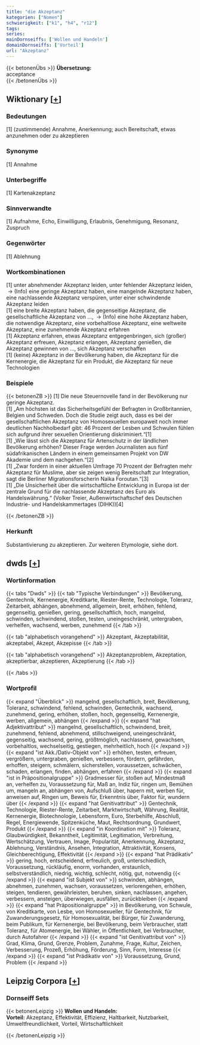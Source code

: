 ```yaml
---
title: "die Akzeptanz"
kategorien: ["Nomen"]
schwierigkeit: ["k1", "h4", "r12"]
tags:
series:
mainDornseiffs: ['Wollen und Handeln']
domainDornseiffs: ['Vorteil']
url: "Akzeptanz"
---
```


{{< betonenÜbs >}}
**Übersetzung:**  
acceptance  
{{< /betonenÜbs >}}

## Wiktionary [[+](https://de.wiktionary.org/wiki/Akzeptanz)]

### Bedeutungen
[1] (zustimmende) Annahme, Anerkennung; auch Bereitschaft, etwas anzunehmen oder zu akzeptieren  

### Synonyme
[1] Annahme  

### Unterbegriffe
[1] Kartenakzeptanz  

### Sinnverwandte
[1] Aufnahme, Echo, Einwilligung, Erlaubnis, Genehmigung, Resonanz, Zuspruch  

### Gegenwörter
[1] Ablehnung  

### Wortkombinationen
[1] unter abnehmender Akzeptanz leiden, unter fehlender Akzeptanz leiden,  -> (Info) eine geringe Akzeptanz haben, eine mangelnde Akzeptanz haben, eine nachlassende Akzeptanz verspüren, unter einer schwindende Akzeptanz leiden  
[1] eine breite Akzeptanz haben, die gegenseitige Akzeptanz, die gesellschaftliche Akzeptanz von …,  -> (Info) eine hohe Akzeptanz haben, die notwendige Akzeptanz, eine vorbehaltlose Akzeptanz, eine weltweite Akzeptanz, eine zunehmende Akzeptanz erfahren  
[1] Akzeptanz erfahren, etwas Akzeptanz entgegenbringen, sich (großer) Akzeptanz erfreuen, Akzeptanz erlangen, Akzeptanz genießen, die Akzeptanz gewinnen von …, sich Akzeptanz verschaffen  
[1] (keine) Akzeptanz in der Bevölkerung haben, die Akzeptanz für die Kernenergie, die Akzeptanz für ein Produkt, die Akzeptanz für neue Technologien  

### Beispiele
{{< betonenZB >}}
[1] Die neue Steuernovelle fand in der Bevölkerung nur geringe Akzeptanz.  
[1] „Am höchsten ist das Sicherheitsgefühl der Befragten in Großbritannien, Belgien und Schweden. Doch die Studie zeigt auch, dass es bei der gesellschaftlichen Akzeptanz von Homosexuellen europaweit noch immer deutlichen Nachholbedarf gibt: 46 Prozent der Lesben und Schwulen fühlen sich aufgrund ihrer sexuellen Orientierung diskriminiert.“[1]  
[1] „Wie lässt sich die Akzeptanz für Artenschutz in der ländlichen Bevölkerung erhöhen? Dieser Frage werden Journalisten aus fünf südafrikanischen Ländern in einem gemeinsamen Projekt von DW Akademie und dem nachgehen.“[2]  
[1] „Zwar fordern in einer aktuellen Umfrage 70 Prozent der Befragten mehr Akzeptanz für Muslime, aber sie zeigen wenig Bereitschaft zur Integration, sagt die Berliner Migrationsforscherin Naika Foroutan.“[3]  
[1] „Die Unsicherheit über die wirtschaftliche Entwicklung in Europa ist der zentrale Grund für die nachlassende Akzeptanz des Euro als Handelswährung.“ (Volker Treier, Außenwirtschaftschef des Deutschen Industrie- und Handelskammertages (DIHK))[4]  

{{< /betonenZB >}}
### Herkunft
Substantivierung zu akzeptieren. Zur weiteren Etymologie, siehe dort.  



## dwds [[+](https://www.dwds.de/wb/Akzeptanz)]

### Wortinformation
{{< tabs "Dwds" >}}
{{< tab "Typische Verbindungen" >}}
Bevölkerung, Gentechnik, Kernenergie, Kreditkarte, Riester-Rente, Technologie, Toleranz, Zeitarbeit, abhängen, abnehmend, allgemein, breit, erhöhen, fehlend, gegenseitig, genießen, gering, gesellschaftlich, hoch, mangelnd, schwinden, schwindend, stoßen, testen, uneingeschränkt, untergraben, verhelfen, wachsend, werben, zunehmend
{{< /tab >}}

{{< tab "alphabetisch vorangehend" >}}
Akzeptant, Akzeptabilität, akzeptabel, Akzept, Akzepisse
{{< /tab >}}

{{< tab "alphabetisch vorangehend" >}}
Akzeptanzproblem, Akzeptation, akzeptierbar, akzeptieren, Akzeptierung
{{< /tab >}}

{{< /tabs >}}

### Wortprofil
{{< expand "Überblick" >}} mangelnd, gesellschaftlich, breit, Bevölkerung, Toleranz, schwindend, fehlend, schwinden, Gentechnik, wachsend, zunehmend, gering, erhöhen, stoßen, hoch, gegenseitig, Kernenergie, werben, allgemein, abhängen {{< /expand >}}
{{< expand "hat Adjektivattribut" >}} mangelnd, gesellschaftlich, schwindend, breit, zunehmend, fehlend, abnehmend, stillschweigend, uneingeschränkt, gegenseitig, wachsend, gering, größtmöglich, nachlassend, gewachsen, vorbehaltlos, wechselseitig, gestiegen, mehrheitlich, hoch {{< /expand >}}
{{< expand "ist Akk./Dativ-Objekt von" >}} erhöhen, testen, erfreuen, vergrößern, untergraben, genießen, verbessern, fördern, gefährden, erhoffen, steigern, schmälern, sicherstellen, voraussetzen, schwächen, schaden, erlangen, finden, abhängen, erfahren {{< /expand >}}
{{< expand "ist in Präpositionalgruppe" >}} Gradmesser für, stoßen auf, Mindestmaß an, verhelfen zu, Voraussetzung für, Maß an, Indiz für, ringen um, Bemühen um, mangeln an, abhängen von, Aufschluß über, hapern mit, werben für, anweisen auf, Ringen um, Beweis für, Erkenntnis über, Faktor für, wundern über {{< /expand >}}
{{< expand "hat Genitivattribut" >}} Gentechnik, Technologie, Riester-Rente, Zeitarbeit, Marktwirtschaft, Währung, Realität, Kernenergie, Biotechnologie, Lebensform, Euro, Sterbehilfe, Abschluß, Regel, Energiewende, Spitzenküche, Maut, Rechtsordnung, Grundwert, Produkt {{< /expand >}}
{{< expand "in Koordination mit" >}} Toleranz, Glaubwürdigkeit, Bekanntheit, Legitimität, Legitimation, Verbreitung, Wertschätzung, Vertrauen, Image, Popularität, Anerkennung, Akzeptanz, Ablehnung, Verständnis, Ansehen, Integration, Attraktivität, Konsens, Gleichberechtigung, Effektivität {{< /expand >}}
{{< expand "hat Prädikativ" >}} gering, hoch, entscheidend, erfreulich, groß, unterschiedlich, Voraussetzung, rückläufig, enorm, vorhanden, erstaunlich, selbstverständlich, niedrig, wichtig, schlecht, nötig, gut, notwendig {{< /expand >}}
{{< expand "ist Subjekt von" >}} schwinden, abhängen, abnehmen, zunehmen, wachsen, voraussetzen, verlorengehen, erhöhen, steigen, tendieren, gewährleisten, beruhen, sinken, nachlassen, angehen, verbessern, ansteigen, überwiegen, ausfällen, zurückbleiben {{< /expand >}}
{{< expand "hat Präpositionalgruppe" >}} in Bevölkerung, von Schwule, von Kreditkarte, von Lesbe, von Homosexueller, für Gentechnik, für Zuwanderungsgesetz, für Homosexualität, bei Bürger, für Zuwanderung, beim Publikum, für Kernenergie, bei Bevölkerung, beim Verbraucher, statt Toleranz, für Atomenergie, bei Wähler, in Öffentlichkeit, bei Verbraucher, durch Autofahrer {{< /expand >}}
{{< expand "ist Genitivattribut von" >}} Grad, Klima, Grund, Grenze, Problem, Zunahme, Frage, Kultur, Zeichen, Verbesserung, Prozeß, Erhöhung, Förderung, Sinn, Form, Interesse {{< /expand >}}
{{< expand "ist Prädikativ von" >}} Voraussetzung, Grund, Problem {{< /expand >}}

## Leipzig Corpora [[+](https://corpora.uni-leipzig.de/en/res?word=Akzeptanz&corpusId=deu_newscrawl-public_2018)]

### Dornseiff Sets
{{< betonenLeipzig >}}
**Wollen und Handeln:**  
**Vorteil:** Akzeptanz, Effektivität, Effizienz, Haltbarkeit, Nutzbarkeit, Umweltfreundlichkeit, Vorteil, Wirtschaftlichkeit  

{{< /betonenLeipzig >}}
